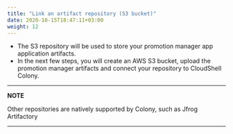 ```yaml
---
title: "Link an artifact repository (S3 bucket)"
date: 2020-10-15T18:47:11+03:00
weight: 12
---
```


* The S3 repository will be used to store your promotion manager app application artifacts.
* In the next few steps, you will create an AWS S3 bucket, upload the promotion manager artifacts and connect your repository to CloudShell Colony.

---
**NOTE**

Other repositories are natively supported by Colony, such as Jfrog Artifactory

---
